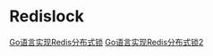 # Redislock
[Go语言实现Redis分布式锁](https://blog.csdn.net/m0_57408211/article/details/137335376)
[Go语言实现Redis分布式锁2](https://blog.csdn.net/m0_57408211/article/details/137347252)
